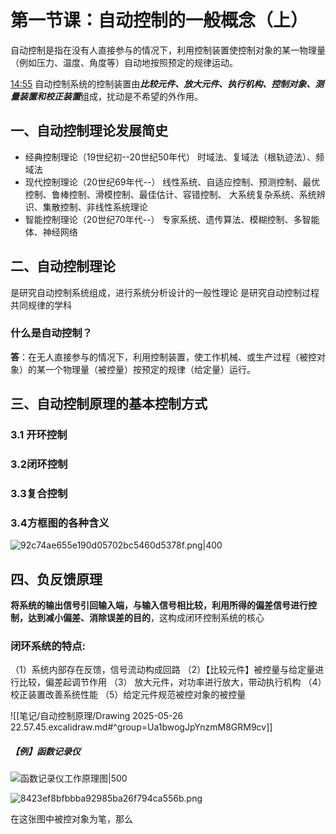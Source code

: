 # 第一节课：自动控制的一般概念（上）


自动控制是指在没有人直接参与的情况下，利用控制装置使控制对象的某一物理量（例如压力、温度、角度等）自动地按照预定的规律运动。

[14:55](https://www.bilibili.com/video/BV1LKLPzfEm4?t=895.3)
自动控制系统的控制装置由***比较元件、放大元件、执行机构、控制对象、测量装置和校正装置***组成，扰动是不希望的外作用。


## 一、自动控制理论发展简史
- 经典控制理论（19世纪初--20世纪50年代）
时域法、复域法（根轨迹法）、频域法
- 现代控制理论（20世纪69年代--）
线性系统、自适应控制、预测控制、最优控制、鲁棒控制、滑模控制、最佳估计、容错控制、
大系统复杂系统、系统辨识、集散控制、非线性系统理论
- 智能控制理论（20世纪70年代--）
专家系统、遗传算法、模糊控制、多智能体、神经网络

## 二、自动控制理论
是研究自动控制系统组成，进行系统分析设计的一般性理论
是研究自动控制过程共同规律的学科

### 什么是自动控制？
**答**：在无人直接参与的情况下，利用控制装置，使工作机械、或生产过程（被控对象）的某一个物理量（被控量）按预定的规律（给定量）运行。


## 三、自动控制原理的基本控制方式
### 3.1 开环控制
### 3.2闭环控制
### 3.3复合控制
### 3.4方框图的各种含义
![92c74ae655e190d05702bc5460d5378f.png|400](https://i.miji.bid/2025/05/21/92c74ae655e190d05702bc5460d5378f.png)

## 四、负反馈原理
**将系统的输出信号引回输入端，与输入信号相比较，利用所得的偏差信号进行控制，达到减小偏差、消除误差的目的**，这构成闭环控制系统的核心

### 闭环系统的特点:
（1）系统内部存在反馈，信号流动构成回路
（2）【比较元件】被控量与给定量进行比较，偏差起调节作用
（3）  放大元件，对功率进行放大，带动执行机构
（4）校正装置改善系统性能
（5）给定元件规范被控对象的被控量

![[笔记/自动控制原理/Drawing 2025-05-26 22.57.45.excalidraw.md#^group=Ua1bwogJpYnzmM8GRM9cv]]

##### 【例】函数记录仪
![函数记录仪工作原理图|500](https://i-blog.csdnimg.cn/direct/972739013a8644ccb5e3346a2f065b7d.png)


![8423ef8bfbbba92985ba26f794ca556b.png](https://i.miji.bid/2025/05/21/8423ef8bfbbba92985ba26f794ca556b.png) 

在这张图中被控对象为笔，那么
